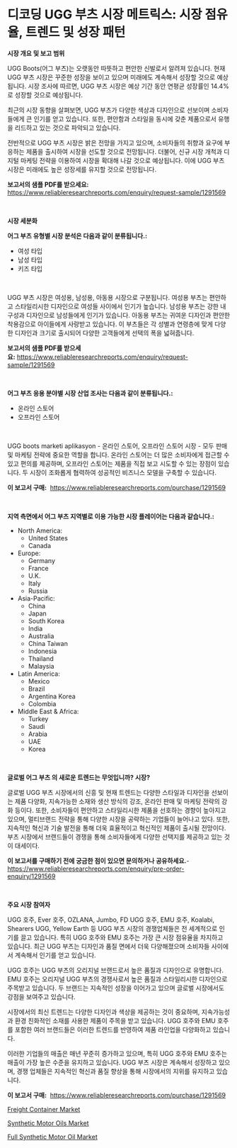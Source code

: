 <p><h1>디코딩 UGG 부츠 시장 메트릭스: 시장 점유율, 트렌드 및 성장 패턴</h1></p><p><strong>시장 개요 및 보고 범위</strong></p>
<p><p>UGG Boots(어그 부츠)는 오랫동안 따뜻하고 편안한 신발로서 알려져 있습니다. 현재 UGG 부츠 시장은 꾸준한 성장을 보이고 있으며 미래에도 계속해서 성장할 것으로 예상됩니다. 시장 조사에 따르면, UGG 부츠 시장은 예상 기간 동안 연평균 성장률인 14.4%로 성장할 것으로 예상됩니다.</p><p>최근의 시장 동향을 살펴보면, UGG 부츠가 다양한 색상과 디자인으로 선보이며 소비자들에게 큰 인기를 얻고 있습니다. 또한, 편안함과 스타일을 동시에 갖춘 제품으로서 유행을 리드하고 있는 것으로 파악되고 있습니다.</p><p>전반적으로 UGG 부츠 시장은 밝은 전망을 가지고 있으며, 소비자들의 취향과 요구에 부응하는 제품을 출시하여 시장을 선도할 것으로 전망됩니다. 더불어, 신규 시장 개척과 디지털 마케팅 전략을 이용하여 시장을 확대해 나갈 것으로 예상됩니다. 이에 UGG 부츠 시장은 미래에도 높은 성장세를 유지할 것으로 전망됩니다.</p></p>
<p><strong>보고서의 샘플 PDF를 받으세요:</strong> <a href="https://www.reliableresearchreports.com/enquiry/request-sample/1291569">https://www.reliableresearchreports.com/enquiry/request-sample/1291569</a></p>
<p>&nbsp;</p>
<p><strong>시장 세분화</strong></p>
<p><strong>어그 부츠 유형별 시장 분석은 다음과 같이 분류됩니다.:</strong></p>
<p><ul><li>여성 타입</li><li>남성 타입</li><li>키즈 타입</li></ul></p>
<p>&nbsp;</p>
<p><p>UGG 부츠 시장은 여성용, 남성용, 아동용 시장으로 구분됩니다. 여성용 부츠는 편안하고 스타일리시한 디자인으로 여성들 사이에서 인기가 높습니다. 남성용 부츠는 강한 내구성과 디자인으로 남성들에게 인기가 있습니다. 아동용 부츠는 귀여운 디자인과 편안한 착용감으로 아이들에게 사랑받고 있습니다. 이 부츠들은 각 성별과 연령층에 맞게 다양한 디자인과 크기로 출시되어 다양한 고객들에게 선택의 폭을 넓혀줍니다.</p></p>
<p><strong>보고서의 샘플 PDF를 받으세요:</strong>&nbsp;<a href="https://www.reliableresearchreports.com/enquiry/request-sample/1291569">https://www.reliableresearchreports.com/enquiry/request-sample/1291569</a></p>
<p>&nbsp;</p>
<p><strong> 어그 부츠 응용 분야별 시장 산업 조사는 다음과 같이 분류됩니다.:</strong></p>
<p><ul><li>온라인 스토어</li><li>오프라인 스토어</li></ul></p>
<p>&nbsp;</p>
<p><p>UGG boots marketi aplikasyon - 온라인 스토어, 오프라인 스토어 시장 - 모두 판매 및 마케팅 전략에 중요한 역할을 합니다. 온라인 스토어는 더 많은 소비자에게 접근할 수 있고 편의를 제공하며, 오프라인 스토어는 제품을 직접 보고 시도할 수 있는 장점이 있습니다. 두 시장이 조화롭게 협력하여 성공적인 비즈니스 모델을 구축할 수 있습니다.</p></p>
<p><strong>이 보고서 구매:</strong>&nbsp; <a href="https://www.reliableresearchreports.com/purchase/1291569">https://www.reliableresearchreports.com/purchase/1291569</a></p>
<p>&nbsp;</p>
<p><strong>지역 측면에서 어그 부츠 지역별로 이용 가능한 시장 플레이어는 다음과 같습니다.:</strong></p>
<p><ul>
    <li>
        North America:
        <ul>
            <li>United States</li>
            <li>Canada</li>
        </ul>
    </li>
    <li>
        Europe:
        <ul>
            <li>Germany</li>
            <li>France</li>
            <li>U.K.</li>
            <li>Italy</li>
            <li>Russia</li>
        </ul>
    </li>
    <li>
        Asia-Pacific:
        <ul>
            <li>China</li>
            <li>Japan</li>
            <li>South Korea</li>
            <li>India</li>
            <li>Australia</li>
            <li>China Taiwan</li>
            <li>Indonesia</li>
            <li>Thailand</li>
            <li>Malaysia</li>
        </ul>
    </li>
    <li>
        Latin America:
        <ul>
            <li>Mexico</li>
            <li>Brazil</li>
            <li>Argentina Korea</li>
            <li>Colombia</li>
        </ul>
    </li>
    <li>
        Middle East & Africa:
        <ul>
            <li>Turkey</li>
            <li>Saudi</li>
            <li>Arabia</li>
            <li>UAE</li>
            <li>Korea</li>
        </ul>
    </li>
    </ul></p>
<p>&nbsp;</p>
<p><strong>글로벌 어그 부츠 의 새로운 트렌드는 무엇입니까? 시장?</strong></p>
<p><p>글로벌 UGG 부츠 시장에서의 신흥 및 현재 트렌드는 다양한 스타일과 디자인을 선보이는 제품 다양화, 지속가능한 소재와 생산 방식의 강조, 온라인 판매 및 마케팅 전략의 강화 등이다. 또한, 소비자들이 편안하고 스타일리시한 제품을 선호하는 경향이 높아지고 있으며, 멀티브랜드 전략을 통해 다양한 시장을 공략하는 기업들이 늘어나고 있다. 또한, 지속적인 혁신과 기술 발전을 통해 더욱 효율적이고 혁신적인 제품이 출시될 전망이다. 부츠 시장에서 브랜드들이 경쟁을 통해 소비자들에게 다양한 선택지를 제공하고 있는 것이 대세이다.</p></p>
<p><strong>이 보고서를 구매하기 전에 궁금한 점이 있으면 문의하거나 공유하세요.</strong>- <a href="https://www.reliableresearchreports.com/enquiry/pre-order-enquiry/1291569">https://www.reliableresearchreports.com/enquiry/pre-order-enquiry/1291569</a></p>
<p>&nbsp;</p>
<p><strong>주요 시장 참여자</strong></p>
<p><p>UGG 호주, Ever 호주, OZLANA, Jumbo, FD UGG 호주, EMU 호주, Koalabi, Shearers UGG, Yellow Earth 등 UGG 부츠 시장의 경쟁업체들은 전 세계적으로 인기를 끌고 있습니다. 특히 UGG 호주와 EMU 호주는 가장 큰 시장 점유율을 차지하고 있습니다. 최근 UGG 부츠는 디자인과 품질 면에서 더욱 다양해졌으며 소비자들 사이에서 계속해서 인기를 얻고 있습니다.</p><p>UGG 호주는 UGG 부츠의 오리지널 브랜드로서 높은 품질과 디자인으로 유명합니다. EMU 호주는 오리지널 UGG 부츠의 경쟁사로서 높은 품질과 스타일리시한 디자인으로 주목받고 있습니다. 두 브랜드는 지속적인 성장을 이어가고 있으며 글로벌 시장에서도 강점을 보여주고 있습니다.</p><p>시장에서의 최신 트렌드는 다양한 디자인과 색상을 제공하는 것이 중요하며, 지속가능성과 환경 친화적인 소재를 사용한 제품이 주목을 받고 있습니다. UGG 호주와 EMU 호주를 포함한 여러 브랜드들은 이러한 트렌드를 반영하여 제품 라인업을 다양화하고 있습니다.</p><p>이러한 기업들의 매출은 매년 꾸준히 증가하고 있으며, 특히 UGG 호주와 EMU 호주는 매출이 가장 높은 수준을 유지하고 있습니다. UGG 부츠 시장은 계속해서 성장하고 있으며, 경쟁 업체들은 지속적인 혁신과 품질 향상을 통해 시장에서의 지위를 유지하고 있습니다.</p></p>
<p><strong>이 보고서 구매:</strong>&nbsp;&nbsp;<a href="https://www.reliableresearchreports.com/purchase/1291569">https://www.reliableresearchreports.com/purchase/1291569</a></p>
<p><p><a href="https://github.com/angelajermaine/Market-Research-Report-List-2/blob/main/freight-container-market.md">Freight Container Market</a></p><p><a href="https://github.com/beatblasta/Market-Research-Report-List-2/blob/main/synthetic-motor-oils-market.md">Synthetic Motor Oils Market</a></p><p><a href="https://github.com/shotows/Market-Research-Report-List-1/blob/main/full-synthetic-motor-oil-market.md">Full Synthetic Motor Oil Market</a></p></p>
